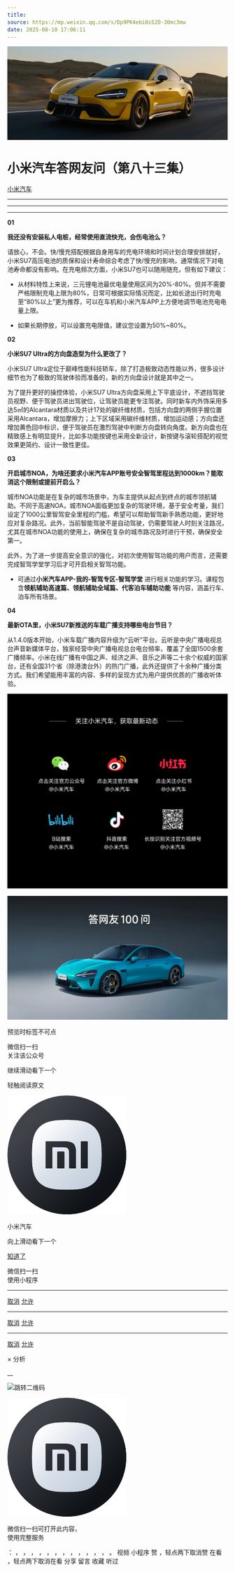```yaml
---
title: 
source: https://mp.weixin.qq.com/s/Dp9PK4ebi8s52D-30mc3mw
date: 2025-08-10 17:06:11
---
```


![cover_image](images/img_48a042b6.jpg)


#  小米汽车答网友问（第八十三集）


[ 小米汽车 ](<javascript:void\(0\);>)

______

****  
****

****01****

**我还没有安装私人电桩，经常使用直流快充，会伤电池么？**

请放心，不会。快/慢充搭配根据自身用车的充电环境和时间计划合理安排就好，小米SU7高压电池的质保和设计寿命综合考虑了快/慢充的影响，通常情况下对电池寿命都没有影响。在充电频次方面，小米SU7也可以随用随充，但有如下建议：

  * 从材料特性上来说，三元锂电池最优电量使用区间为20%-80%。但并不需要严格限制充电上限为80%，日常可根据实际情况而定，比如长途出行时充电至“80%以上”更为推荐，可以在车机和小米汽车APP上方便地调节电池充电电量上限。

  * 如果长期停放，可以设置充电限值，建议您设置为50%~80%。

  

**02**

**小米SU7 Ultra的方向盘造型为什么更改了？**

小米SU7 Ultra定位于巅峰性能科技轿车，除了打造极致动态性能以外，很多设计细节也为了极致的驾驶体验而准备的，新的方向盘设计就是其中之一。

为了提升更好的操控体验，小米SU7 Ultra方向盘采用上下平底设计，不遮挡驾驶员视野、便于驾驶员进出驾驶位，让驾驶员能更专注驾驶。同时新车内外饰采用多达5㎡的Alcantara材质以及共计17处的碳纤维材质，包括方向盘的两侧手握位置采用Alcantara，增加摩擦力；上下区域采用碳纤维材质，增加运动感；方向盘还增加黄色回中标识，便于驾驶员在激烈驾驶中判断方向盘转向角度。新方向盘也在精致感上有明显提升，比如多功能按键也采用全新设计，新按键与滚轮搭配的视觉效果更简约、设计一致性更佳。

**03**

**开启城市NOA，为啥还要求小米汽车APP账号安全智驾里程达到1000km？能取消这个限制或提前开启么？**

城市NOA功能是在复杂的城市场景中，为车主提供从起点到终点的城市领航辅助。不同于高速NOA，城市NOA面临更加复杂的驾驶环境，基于安全考量，我们设定了1000公里智驾安全里程的门槛，希望可以帮助智驾新手熟悉功能，更好地应对复杂路况。此外，当前智能驾驶不是自动驾驶，仍需要驾驶人时刻关注路况，尤其在城市NOA功能的使用上，确保在复杂的城市路况及时进行干预，确保安全第一。

此外，为了进一步提高安全意识的强化，对初次使用智驾功能的用户而言，还需要完成智驾学堂学习后才可开启相关智驾功能。

  * 可通过**小米汽车APP-我的-智驾专区-智驾学堂** 进行相关功能的学习。课程包含**领航辅助高速篇、领航辅助全域篇、代客泊车辅助功能** 等内容，涵盖行车、泊车所有场景。

  

**04**

**最新OTA里，小米SU7新推送的车载广播支持哪些电台节目？**

从1.4.0版本开始，小米车载广播内容升级为“云听”平台。云听是中央广播电视总台声音新媒体平台，独家经营中央广播电视总台电台频率，覆盖了全国1500余套广播频率。小米在线广播有中国之声、经济之声、音乐之声等二十余个权威的国家台，还有全国31个省（除港澳台外）的热门广播，此外还提供了十余种广播分类方式。我们希望能用丰富的内容、多样的呈现方式为用户提供优质的广播收听体验。

  

![img_1c3b5537.jpg](images/img_1c3b5537.jpg)

![img_61052fb0.jpg](images/img_61052fb0.jpg)

[](<>)[](<>)

预览时标签不可点

微信扫一扫  
关注该公众号

继续滑动看下一个

轻触阅读原文

![img_97d833da.jpg](images/img_97d833da.jpg)

小米汽车 

向上滑动看下一个

[知道了](<javascript:;>)

微信扫一扫  
使用小程序

****

[取消](<javascript:void\(0\);>) [允许](<javascript:void\(0\);>)

****

[取消](<javascript:void\(0\);>) [允许](<javascript:void\(0\);>)

****

[取消](<javascript:void\(0\);>) [允许](<javascript:void\(0\);>)

× 分析

__

![跳转二维码]()

![作者头像](images/img_97d833da.jpg)

微信扫一扫可打开此内容，  
使用完整服务

： ， ， ， ， ， ， ， ， ， ， ， ， 。 视频 小程序 赞 ，轻点两下取消赞 在看 ，轻点两下取消在看 分享 留言 收藏 听过